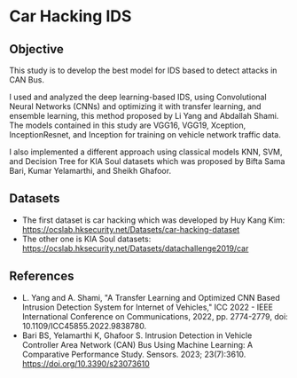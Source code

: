 # Car Hacking IDS

## Objective
This study is to develop the best model for IDS based to detect attacks in CAN Bus.

I used and analyzed the deep learning-based IDS, using Convolutional Neural Networks (CNNs) and optimizing it with transfer learning, and ensemble learning, this method proposed by Li Yang and Abdallah Shami. The models contained in this study are VGG16, VGG19, Xception, InceptionResnet, and Inception for training on vehicle network traffic data.

I also implemented a different approach using classical models KNN, SVM, and Decision Tree for KIA Soul datasets which was proposed by Bifta Sama Bari, Kumar Yelamarthi, and Sheikh Ghafoor.

## Datasets
- The first dataset is car hacking which was developed by Huy Kang Kim: https://ocslab.hksecurity.net/Datasets/car-hacking-dataset
- The other one is KIA Soul datasets: https://ocslab.hksecurity.net/Datasets/datachallenge2019/car

## References
- L. Yang and A. Shami, "A Transfer Learning and Optimized CNN Based Intrusion Detection System for Internet of Vehicles," ICC 2022 - IEEE International Conference on Communications, 2022, pp. 2774-2779, doi: 10.1109/ICC45855.2022.9838780.
- Bari BS, Yelamarthi K, Ghafoor S. Intrusion Detection in Vehicle Controller Area Network (CAN) Bus Using Machine Learning: A Comparative Performance Study. Sensors. 2023; 23(7):3610. https://doi.org/10.3390/s23073610 
